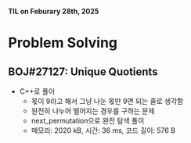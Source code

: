 **TIL on Feburary 28th, 2025**

# Problem Solving
## BOJ#27127: Unique Quotients
* C++로 풀이
    - 몫이 9라고 해서 그냥 나눈 몫만 9면 되는 줄로 생각함
    - 완전히 나누어 떨어지는 경우를 구하는 문제
    - next_permutation으로 완전 탐색 풀이
    - 메모리: 2020 kB, 시간: 36 ms, 코드 길이: 576 B

